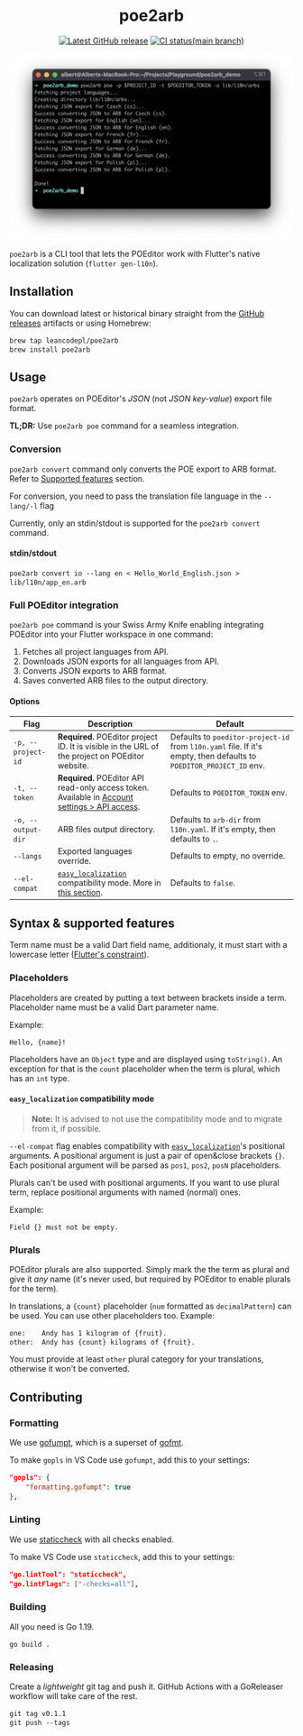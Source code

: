 <div align="center">

# poe2arb

[![Latest GitHub release][github-release-img]][github-release-link]
[![CI status(main branch)][ci-status-img]][ci-status-link]

<img src="art/terminal-screenshot.png" width="600">
</div>

`poe2arb` is a CLI tool that lets the POEditor work with Flutter's native
localization solution (`flutter gen-l10n`).

## Installation

You can download latest or historical binary straight from the [GitHub
releases][releases] artifacts or using Homebrew:

```
brew tap leancodepl/poe2arb
brew install poe2arb
```

## Usage

`poe2arb` operates on POEditor's _JSON_ (not _JSON key-value_) export file
format.

**TL;DR:** Use `poe2arb poe` command for a seamless integration.

### Conversion

`poe2arb convert` command only converts the POE export to ARB format. Refer to
[Supported features](#syntax--supported-features) section.

For conversion, you need to pass the translation file language in the
`--lang/-l` flag

Currently, only an stdin/stdout is supported for the `poe2arb convert` command.

#### stdin/stdout

```
poe2arb convert io --lang en < Hello_World_English.json > lib/l10n/app_en.arb
```

### Full POEditor integration

`poe2arb poe` command is your Swiss Army Knife enabling integrating POEditor
into your Flutter workspace in one command:

1. Fetches all project languages from API.
2. Downloads JSON exports for all languages from API.
3. Converts JSON exports to ARB format.
4. Saves converted ARB files to the output directory.

#### Options

| Flag               | Description                                                                                                       | Default                                                                                                             |
|--------------------|-------------------------------------------------------------------------------------------------------------------|---------------------------------------------------------------------------------------------------------------------|
| `-p, --project-id` | **Required.** POEditor project ID. It is visible in the URL of the project on POEditor website.                   | Defaults to `poeditor-project-id` from `l10n.yaml` file. If it's empty, then defaults to `POEDITOR_PROJECT_ID` env. |
| `-t, --token`      | **Required.** POEditor API read-only access token. Available in [Account settings > API access][poeditor-tokens]. | Defaults to `POEDITOR_TOKEN` env.                                                                                   |
| `-o, --output-dir` | ARB files output directory.                                                                                       | Defaults to `arb-dir` from `l10n.yaml`. If it's empty, then defaults to `.`.                                        |
| `--langs`          | Exported languages override.                                                                                      | Defaults to empty, no override.                                                                                     |
| `--el-compat`      | [`easy_localization`][easy_localization] compatibility mode. More in [this section][el-compat-mode].              | Defaults to `false`.                                                                                                |

## Syntax & supported features

Term name must be a valid Dart field name, additionaly, it must start with a
lowercase letter ([Flutter's constraint][term-name-constraint]).

### Placeholders

Placeholders are created by putting a text between brackets inside a term.
Placeholder name must be a valid Dart parameter name.

Example:

```
Hello, {name}!
```

Placeholders have an `Object` type and are displayed using `toString()`. An
exception for that is the `count` placeholder when the term is plural, which has
an `int` type.

#### `easy_localization` compatibility mode

> **Note:** It is advised to not use the compatibility mode and to migrate from
> it, if possible.

`--el-compat` flag enables compatibility with
[`easy_localization`][easy_localization]'s positional arguments. A positional
argument is just a pair of open&close brackets `{}`. Each positional argument
will be parsed as `pos1`, `pos2`, `posN` placeholders.

Plurals can't be used with positional arguments. If you want to use plural term,
replace positional arguments with named (normal) ones.

Example:

```
Field {} must not be empty.
```

### Plurals

POEditor plurals are also supported. Simply mark the the term as plural and
give it _any_ name (it's never used, but required by POEditor to enable plurals
for the term).

In translations, a `{count}` placeholder (`num` formatted as `decimalPattern`)
can be used. You can use other placeholders too. Example:

```
one:    Andy has 1 kilogram of {fruit}.
other:  Andy has {count} kilograms of {fruit}.
```

You must provide at least `other` plural category for your translations, otherwise it won't be converted.

## Contributing

### Formatting

We use [gofumpt][gofumpt], which is a superset of [gofmt][gofmt].

To make `gopls` in VS Code use `gofumpt`, add this to your settings:

```json
"gopls": {
    "formatting.gofumpt": true
},
```

### Linting

We use [staticcheck][staticcheck] with all checks enabled.

To make VS Code use `staticcheck`, add this to your settings:

```json
"go.lintTool": "staticcheck",
"go.lintFlags": ["-checks=all"],
```

### Building

All you need is Go 1.19.

```
go build .
```

### Releasing

Create a _lightweight_ git tag and push it. GitHub Actions with a GoReleaser
workflow will take care of the rest.

```
git tag v0.1.1
git push --tags
```

[github-release-link]: https://github.com/leancodepl/poe2arb/releases
[github-release-img]: https://img.shields.io/github/v/release/leancodepl/poe2arb?label=version&sort=semver
[ci-status-link]: https://github.com/leancodepl/poe2arb/actions/workflows/go-test.yml
[ci-status-img]: https://img.shields.io/github/workflow/status/leancodepl/poe2arb/Test/main
[releases]: https://github.com/leancodepl/poe2arb/releases
[poeditor-tokens]: https://poeditor.com/account/api
[easy_localization]: https://pub.dev/packages/easy_localization
[el-compat-mode]: #easy_localization-compatibility-mode
[term-name-constraint]: https://github.com/flutter/flutter/blob/ce318b7b539e228b806f81b3fa7b33793c2a2685/packages/flutter_tools/lib/src/localizations/gen_l10n.dart#L868-L886
[gofumpt]: https://github.com/mvdan/gofumpt
[gofmt]: https://pkg.go.dev/cmd/gofmt
[staticcheck]: https://staticcheck.io
